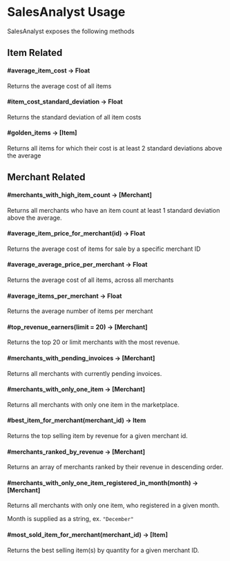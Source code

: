 # SalesAnalyst Usage

SalesAnalyst exposes the following methods

## Item Related

#### #average_item_cost &#8594; Float
  Returns the average cost of all items

#### #item_cost_standard_deviation &#8594; Float
  Returns the standard deviation of all item costs

#### #golden_items &#8594; [Item]
  Returns all items for which their cost is at least 2 standard deviations above the average

## Merchant Related

#### #merchants_with_high_item_count &#8594; [Merchant]
  Returns all merchants who have an item count at least 1 standard deviation above the average.

#### #average_item_price_for_merchant(id) &#8594; Float
  Returns the average cost of items for sale by a specific merchant ID

#### #average_average_price_per_merchant &#8594; Float
  Returns the average cost of all items, across all merchants

#### #average_items_per_merchant &#8594; Float
  Returns the average number of items per merchant

#### #top_revenue_earners(limit = 20) &#8594; [Merchant]
  Returns the top 20 or limit merchants with the most revenue.

#### #merchants_with_pending_invoices &#8594; [Merchant]
  Returns all merchants with currently pending invoices.

#### #merchants_with_only_one_item &#8594; [Merchant]
  Returns all merchants with only one item in the marketplace.

#### #best_item_for_merchant(merchant_id) &#8594; Item
  Returns the top selling item by revenue for a given merchant id.

#### #merchants_ranked_by_revenue &#8594; [Merchant]
  Returns an array of merchants ranked by their revenue in descending order.

#### #merchants_with_only_one_item_registered_in_month(month) &#8594; [Merchant]
  Returns all merchants with only one item, who registered in a given month.

  Month is supplied as a string, ex. `"December"`

#### #most_sold_item_for_merchant(merchant_id) &#8594; [Item]
  Returns the best selling item(s) by quantity for a given merchant ID.